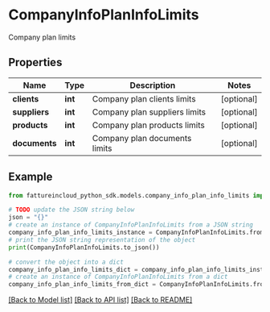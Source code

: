 # CompanyInfoPlanInfoLimits

Company plan limits

## Properties

Name | Type | Description | Notes
------------ | ------------- | ------------- | -------------
**clients** | **int** | Company plan clients limits | [optional] 
**suppliers** | **int** | Company plan suppliers limits | [optional] 
**products** | **int** | Company plan products limits | [optional] 
**documents** | **int** | Company plan documents limits | [optional] 

## Example

```python
from fattureincloud_python_sdk.models.company_info_plan_info_limits import CompanyInfoPlanInfoLimits

# TODO update the JSON string below
json = "{}"
# create an instance of CompanyInfoPlanInfoLimits from a JSON string
company_info_plan_info_limits_instance = CompanyInfoPlanInfoLimits.from_json(json)
# print the JSON string representation of the object
print(CompanyInfoPlanInfoLimits.to_json())

# convert the object into a dict
company_info_plan_info_limits_dict = company_info_plan_info_limits_instance.to_dict()
# create an instance of CompanyInfoPlanInfoLimits from a dict
company_info_plan_info_limits_from_dict = CompanyInfoPlanInfoLimits.from_dict(company_info_plan_info_limits_dict)
```
[[Back to Model list]](../README.md#documentation-for-models) [[Back to API list]](../README.md#documentation-for-api-endpoints) [[Back to README]](../README.md)


